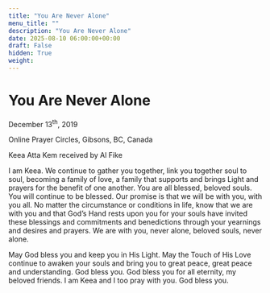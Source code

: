 ```yaml
---
title: "You Are Never Alone"
menu_title: ""
description: "You Are Never Alone"
date: 2025-08-10 06:00:00+00:00
draft: False
hidden: True
weight:
---
```

# You Are Never Alone

December 13<sup>th</sup>, 2019

Online Prayer Circles, Gibsons, BC, Canada

Keea Atta Kem received by Al Fike

I am Keea. We continue to gather you together, link you together soul to soul, becoming a family of love, a family that supports and brings Light and prayers for the benefit of one another. You are all blessed, beloved souls. You will continue to be blessed. Our promise is that we will be with you, with you all. No matter the circumstance or conditions in life, know that we are with you and that God’s Hand rests upon you for your souls have invited these blessings and commitments and benedictions through your yearnings and desires and prayers. We are with you, never alone, beloved souls, never alone.

May God bless you and keep you in His Light. May the Touch of His Love continue to awaken your souls and bring you to great peace, great peace and understanding. God bless you. God bless you for all eternity, my beloved friends. I am Keea and I too pray with you. God bless you.
